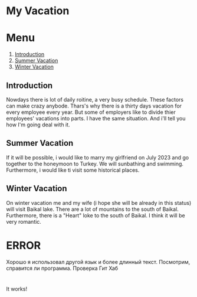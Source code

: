 # My Vacation

# Menu
1. [Introduction](#introduction)
2. [Summer Vacation](#summer-vacation)
3. [Winter Vacation](#winter-vacation)

## Introduction
Nowdays there is lot of daily roitine, a very busy schedule. These factors can make crazy anybode. Thars's why there is a thirty days vacation for every employee every year. But some of employers like to divide thier employees' vacations into parts. I have the same situation. And i'll tell you how I'm going deal with it. 
## Summer Vacation
If it will be possible, i would like to marry my girlfriend on July 2023 and go together to the honeymoon to Turkey. We will sunbathing and swimming. Furthermore, i would like ti visit some historical places.
## Winter Vacation
On winter vacation me and my wife (i hope she will be already in this status) will visit Baikal lake. There are a lot of mountains to the south of Baikal. Furthermore, there is a "Heart" loke to the south of Baikal. I think it will be very romantic. 
# ERROR
Хорошо я использовал другой язык и более длинный текст. Посмотрим, справится ли программа.
Проверка Гит Хаб

#
It works!